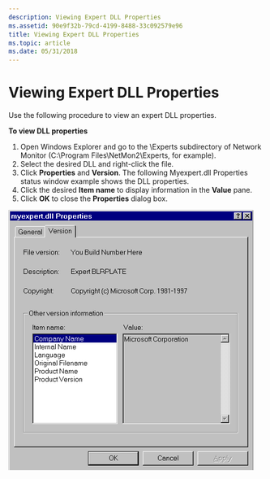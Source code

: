 ```yaml
---
description: Viewing Expert DLL Properties
ms.assetid: 90e9f32b-79cd-4199-8488-33c092579e96
title: Viewing Expert DLL Properties
ms.topic: article
ms.date: 05/31/2018
---
```


# Viewing Expert DLL Properties

Use the following procedure to view an expert DLL properties.

**To view DLL properties**

1.  Open Windows Explorer and go to the \\Experts subdirectory of Network Monitor (C:\\Program Files\\NetMon2\\Experts, for example).
2.  Select the desired DLL and right-click the file.
3.  Click **Properties** and **Version**. The following Myexpert.dll Properties status window example shows the DLL properties.
4.  Click the desired **Item name** to display information in the **Value** pane.
5.  Click **OK** to close the **Properties** dialog box.

![myexpert.dll properties status window](images/dll-prop.png)

 

 



